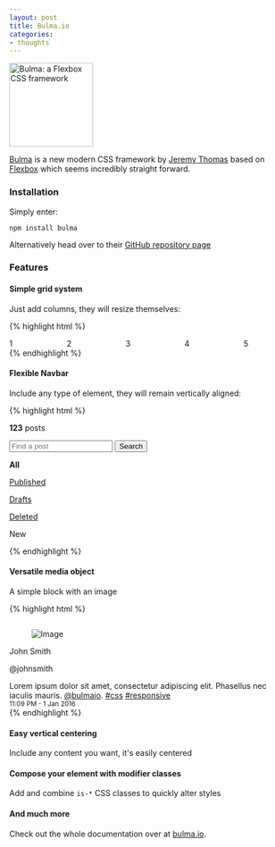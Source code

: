 ```yaml
---
layout: post
title: Bulma.io
categories:
- thoughts
---
```


<p class="text-center">
    <img class="img-responsive center" src="http://bulma.io/images/b.png" width="150" alt="Bulma: a Flexbox CSS framework">
</p>

[Bulma](http://www.bulma.io) is a new modern CSS framework by [Jeremy Thomas](http://jgthms.com) based on [Flexbox](https://developer.mozilla.org/en-US/docs/Web/CSS/CSS_Flexible_Box_Layout/Using_CSS_flexible_boxes) which seems incredibly straight forward.

### Installation

Simply enter:

`npm install bulma`

Alternatively head over to their [GitHub repository page](https://github.com/jgthms/bulma)

### Features

#### Simple grid system

Just add columns, they will resize themselves:

{% highlight html %}
<div class="columns">
  <div class="column">1</div>
  <div class="column">2</div>
  <div class="column">3</div>
  <div class="column">4</div>
  <div class="column">5</div>
</div>
{% endhighlight %}

#### Flexible Navbar

Include any type of element, they will remain vertically aligned:

{% highlight html %}
<nav class="navbar">
  <!-- Left side -->
  <div class="navbar-left">
    <div class="navbar-item">
      <p class="subtitle is-5">
        <strong>123</strong> posts
      </p>
    </div>
    <div class="navbar-item">
      <p class="control is-grouped">
        <input class="input" type="text" placeholder="Find a post">
        <button class="button">
          Search
        </button>
      </p>
    </div>
  </div>

  <!-- Right side -->
  <div class="navbar-right">
    <p class="navbar-item"><strong>All</strong></p>
    <p class="navbar-item"><a href="#">Published</a></p>
    <p class="navbar-item"><a href="#">Drafts</a></p>
    <p class="navbar-item"><a href="#">Deleted</a></p>
    <p class="navbar-item"><a class="button is-success">New</a></p>
  </div>
</nav>
{% endhighlight %}

#### Versatile media object

A simple block with an image

{% highlight html %}
<div class="card">
  <figure class="card-image is-4x3">
    <img src="http://placehold.it/300x225" alt="">
  </figure>
  <div class="card-content">
    <div class="media">
      <figure class="media-image is-40">
        <img src="http://placehold.it/40x40" alt="Image">
      </figure>
      <div class="media-content">
        <p class="title is-5">John Smith</p>
        <p class="subtitle is-6">@johnsmith</p>
      </div>
    </div>
    <div class="content">
      Lorem ipsum dolor sit amet, consectetur adipiscing elit.
      Phasellus nec iaculis mauris. <a href="#">@bulmaio</a>.
      <a href="#">#css</a> <a href="#">#responsive</a>
      <br>
      <small>11:09 PM - 1 Jan 2016</small>
    </div>
  </div>
</div>
{% endhighlight %}

#### Easy vertical centering

Include any content you want, it's easily centered

#### Compose your element with modifier classes

Add and combine `is-*` CSS classes to quickly alter styles

#### And much more

Check out the whole documentation over at [bulma.io](http://bulma.io/documentation/overview/).
